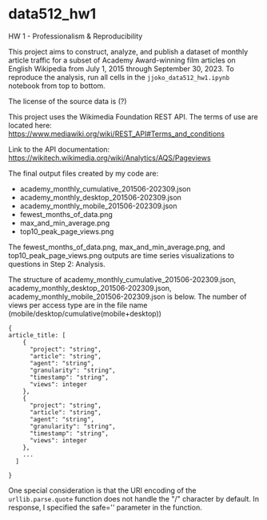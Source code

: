 # data512_hw1
HW 1 - Professionalism &amp; Reproducibility

This project aims to construct, analyze, and publish a dataset of monthly article traffic for a subset of Academy Award-winning film articles on English Wikipedia from July 1, 2015 through September 30, 2023. To reproduce the analysis, run all cells in the `jjoko_data512_hw1.ipynb` notebook from top to bottom.

The license of the source data is (?)

This project uses the Wikimedia Foundation REST API. The terms of use are located here: https://www.mediawiki.org/wiki/REST_API#Terms_and_conditions

Link to the API documentation: https://wikitech.wikimedia.org/wiki/Analytics/AQS/Pageviews

The final output files created by my code are:
- academy_monthly_cumulative_201506-202309.json
- academy_monthly_desktop_201506-202309.json
- academy_monthly_mobile_201506-202309.json
- fewest_months_of_data.png
- max_and_min_average.png
- top10_peak_page_views.png

The fewest_months_of_data.png, max_and_min_average.png, and top10_peak_page_views.png outputs are time series visualizations to questions in Step 2: Analysis.

The structure of academy_monthly_cumulative_201506-202309.json, academy_monthly_desktop_201506-202309.json, academy_monthly_mobile_201506-202309.json is below. The number of views per access type are in the file name (mobile/desktop/cumulative(mobile+desktop))
```
{
article_title: [
    {
      "project": "string",
      "article": "string",
      "agent": "string",
      "granularity": "string",
      "timestamp": "string",
      "views": integer
    },
    {
      "project": "string",
      "article": "string",
      "agent": "string",
      "granularity": "string",
      "timestamp": "string",
      "views": integer
    },
    ...
  ]

}
```

One special consideration is that the URI encoding of the `urllib.parse.quote` function does not handle the "/" character by default. In response, I specified the safe='' parameter in the function.
